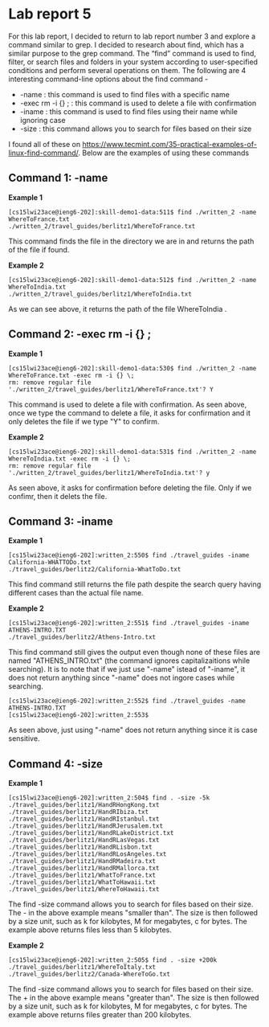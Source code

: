 # Lab report 5
For this lab report, I decided to return to lab report number 3 and explore a command similar to grep. I decided to research about find, which has a similar purpose to the grep command. The “find” command is used to find, filter, or search files and folders in your system according to user-specified conditions and perform several operations on them. The following are 4 interesting command-line options about the find command - 
* -name : this command is used to find files with a specific name
* -exec rm -i {} \; : this command is used to delete a file with confirmation
* -iname : this command is used to find files using their name while ignoring case
* -size : this command allows you to search for files based on their size

I found all of these on https://www.tecmint.com/35-practical-examples-of-linux-find-command/. Below are the examples of using these commands

## Command 1: -name
**Example 1**
```[cs15lwi23ace@ieng6-202]:~:510$ cd skill-demo1-data
[cs15lwi23ace@ieng6-202]:skill-demo1-data:511$ find ./written_2 -name WhereToFrance.txt
./written_2/travel_guides/berlitz1/WhereToFrance.txt
```
This command finds the file in the directory we are in and returns the path of the file if found.

**Example 2**
```
[cs15lwi23ace@ieng6-202]:skill-demo1-data:512$ find ./written_2 -name WhereToIndia.txt 
./written_2/travel_guides/berlitz1/WhereToIndia.txt
```
As we can see above, it returns the path of the file WhereToIndia .

## Command 2: -exec rm -i {} \;
**Example 1**
```
[cs15lwi23ace@ieng6-202]:skill-demo1-data:530$ find ./written_2 -name WhereToFrance.txt -exec rm -i {} \;
rm: remove regular file './written_2/travel_guides/berlitz1/WhereToFrance.txt'? Y
```
This command is used to delete a file with confirmation. As seen above, once we type the command to delete a file, it asks for confirmation and it only deletes the file if we type "Y" to confirm.

**Example 2**

```
[cs15lwi23ace@ieng6-202]:skill-demo1-data:531$ find ./written_2 -name WhereToIndia.txt -exec rm -i {} \;
rm: remove regular file './written_2/travel_guides/berlitz1/WhereToIndia.txt'? y
```
As seen above, it asks for confirmation before deleting the file. Only if we confimr, then it delets the file.

## Command 3: -iname
**Example 1**
```
[cs15lwi23ace@ieng6-202]:written_2:550$ find ./travel_guides -iname California-WHATTODo.txt
./travel_guides/berlitz2/California-WhatToDo.txt
```
This find command still returns the file path despite the search query having different cases than the actual file name.

**Example 2**
```
[cs15lwi23ace@ieng6-202]:written_2:551$ find ./travel_guides -iname ATHENS-INTRO.TXT       
./travel_guides/berlitz2/Athens-Intro.txt
```
This find command still gives the output even though none of these files are named "ATHENS_INTRO.txt" (the command ignores capitalizaitions while searching). It is to note that if we just use "-name" istead of "-iname", it does not return anything since "-name" does not ingore cases while searching. 
```
[cs15lwi23ace@ieng6-202]:written_2:552$ find ./travel_guides -name ATHENS-INTRO.TXT
[cs15lwi23ace@ieng6-202]:written_2:553$ 
```
As seen above, just using "-name" does not return anything since it is case sensitive.

## Command 4: -size 
**Example 1**
```
[cs15lwi23ace@ieng6-202]:written_2:504$ find . -size -5k
./travel_guides/berlitz1/HandRHongKong.txt    
./travel_guides/berlitz1/HandRIbiza.txt       
./travel_guides/berlitz1/HandRIstanbul.txt    
./travel_guides/berlitz1/HandRJerusalem.txt   
./travel_guides/berlitz1/HandRLakeDistrict.txt
./travel_guides/berlitz1/HandRLasVegas.txt    
./travel_guides/berlitz1/HandRLisbon.txt      
./travel_guides/berlitz1/HandRLosAngeles.txt  
./travel_guides/berlitz1/HandRMadeira.txt     
./travel_guides/berlitz1/HandRMallorca.txt    
./travel_guides/berlitz1/WhatToFrance.txt     
./travel_guides/berlitz1/WhatToHawaii.txt     
./travel_guides/berlitz1/WhereToHawaii.txt    
```
The find -size command allows you to search for files based on their size. The - in the above example means "smaller than". The size is then followed by a size unit, such as k for kilobytes, M for megabytes, c for bytes. The example above returns files less than 5 kilobytes.

**Example 2**

```
[cs15lwi23ace@ieng6-202]:written_2:505$ find . -size +200k
./travel_guides/berlitz1/WhereToItaly.txt    
./travel_guides/berlitz2/Canada-WhereToGo.txt
```

The find -size command allows you to search for files based on their size. The + in the above example means "greater than". The size is then followed by a size unit, such as k for kilobytes, M for megabytes, c for bytes. The example above returns files greater than 200 kilobytes.


